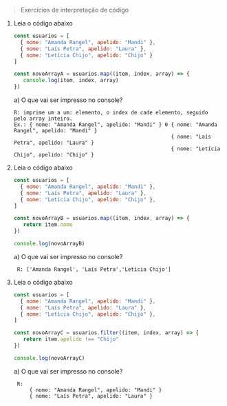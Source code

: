 >Exercícios de interpretação de código

1.  Leia o código abaixo
    
    ```jsx
    const usuarios = [
      { nome: "Amanda Rangel", apelido: "Mandi" },
      { nome: "Laís Petra", apelido: "Laura" },
      { nome: "Letícia Chijo", apelido: "Chijo" }
    ]
    
    const novoArrayA = usuarios.map((item, index, array) => {
       console.log(item, index, array)
    })
    ```
    
    a) O que vai ser impresso no console?

        R: imprime um a um: elemento, o index de cade elemento, seguido pelo array inteiro.
        Ex.: { nome: "Amanda Rangel", apelido: "Mandi" } 0 { nome: "Amanda Rangel", apelido: "Mandi" }
                                                           { nome: "Laís Petra", apelido: "Laura" }
                                                           { nome: "Letícia Chijo", apelido: "Chijo" }

2. Leia o código abaixo
    
    ```jsx
    const usuarios = [
      { nome: "Amanda Rangel", apelido: "Mandi" },
      { nome: "Laís Petra", apelido: "Laura" },
      { nome: "Letícia Chijo", apelido: "Chijo" },
    ]
    
    const novoArrayB = usuarios.map((item, index, array) => {
       return item.nome
    })
    
    console.log(novoArrayB)
    ```
    
    a) O que vai ser impresso no console?  
    
        R: ['Amanda Rangel', 'Laís Petra','Letícia Chijo']

3. Leia o código abaixo
    
    ```jsx
    const usuarios = [
      { nome: "Amanda Rangel", apelido: "Mandi" },
      { nome: "Laís Petra", apelido: "Laura" },
      { nome: "Letícia Chijo", apelido: "Chijo" },
    ]
    
    const novoArrayC = usuarios.filter((item, index, array) => {
       return item.apelido !== "Chijo"
    })
    
    console.log(novoArrayC)
    ```
    
    a) O que vai ser impresso no console?

        R: 
            { nome: "Amanda Rangel", apelido: "Mandi" }
            { nome: "Laís Petra", apelido: "Laura" }